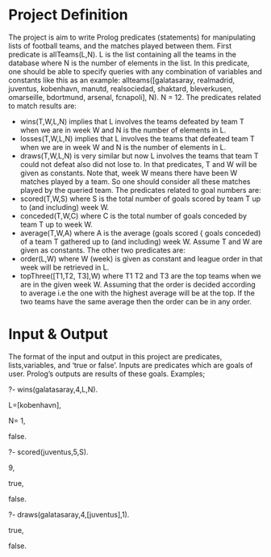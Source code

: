 # Project Definition
The project is aim to write Prolog predicates (statements) for manipulating lists of football teams,
and the matches played between them. First predicate is allTeams(L,N). L is the list
containing all the teams in the database where N is the number of elements in the list. In
this predicate, one should be able to specify queries with any combination of variables and
constants like this as an example:
allteams([galatasaray, realmadrid, juventus, kobenhavn, manutd, realsociedad, shaktard,
bleverkusen, omarseille, bdortmund, arsenal, fcnapoli], N).
N = 12.
The predicates related to match results are:
* wins(T,W,L,N) implies that L involves the teams defeated by team T when we are in
week W and N is the number of elements in L.
* losses(T,W,L,N) implies that L involves the teams that defeated team T when we are
in week W and N is the number of elements in L.
* draws(T,W,L,N) is very similar but now L involves the teams that team T could not
defeat also did not lose to.
In that predicates, T and W will be given as constants. Note that, week W means there have
been W matches played by a team. So one should consider all these matches played by the
queried team.
The predicates related to goal numbers are:
* scored(T,W,S) where S is the total number of goals scored by team T up to (and
including) week W.
* conceded(T,W,C) where C is the total number of goals conceded by team T up to
week W.
* average(T,W,A) where A is the average (goals scored { goals conceded) of a team T
gathered up to (and including) week W.
Assume T and W are given as constants.
The other two predicates are:
* order(L,W) where W (week) is given as constant and league order in that week will be
retrieved in L.
* topThree([T1,T2, T3],W) where T1 T2 and T3 are the top teams when we are in the
given week W.
Assuming that the order is decided according to average i.e the one with the highest average
will be at the top. If the two teams have the same average then the order can be in any
order.

# Input & Output

The format of the input and output in this project are predicates, lists,variables, and ‘true
or false’. Inputs are predicates which are goals of user. Prolog’s outputs are results of
these goals.
Examples;

?- wins(galatasaray,4,L,N).

L=[kobenhavn],

N= 1,

false.


?- scored(juventus,5,S).

9,

true,

false.


?- draws(galatasaray,4,[juventus],1).

true,

false.
